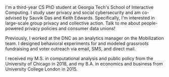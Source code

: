 I'm a third-year CS PhD student at Georgia Tech's School of Interactive Computing.
I study user privacy and social cybersecurity and am co-advised by Sauvik Das and Keith Edwards. Specifically, I'm interested in large-scale group privacy and collective action. Talk to me about people-powered privacy policies and consumer data unions!

Previously, I worked at the DNC  as an analytics manager on the Mobilization team.  I designed  behavioral experiments for and modeled grassroots fundraising and voter  outreach via email, SMS, and direct mail.

I received my M.S. in computational analysis and  public policy from the University of Chicago in 2018, and my B.A. in economics and business from University College London in 2015.     
